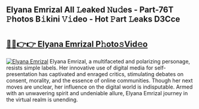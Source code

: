 ## Elyana Emrizal All 𝙻eaked 𝙽u𝚍es - Part-76T 𝙿hotos B𝚒kini 𝚅𝚒deo - Hot 𝙿art 𝙻eaks D3Cce

# <h2><a href="http://ld05q0.urlbe.top/?page=Elyana+Emrizal">🔗🔗👉👉 Elyana Emrizal P𝚑oto𝚜Vid𝚎o</a></h2>

[![Elyana Emrizal](https://i.imgur.com/eBuTRDB.gif)](http://ld05q0.urlbe.top/?page=Elyana+Emrizal)
Elyana Emrizal, a multifaceted and polarizing personage, resists simple labels. Her innovative use of digital media for self-presentation has captivated and enraged critics, stimulating debates on consent, morality, and the essence of online communities. Though her next moves are unclear, her influence on the digital world is indisputable. Armed with an unwavering spirit and undeniable allure, Elyana Emrizal journey in the virtual realm is unending.
